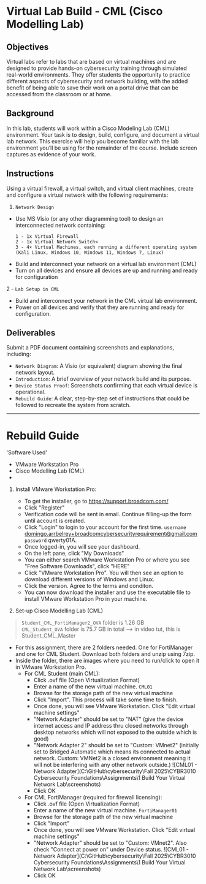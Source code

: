 # Virtual Lab Build - CML (Cisco Modelling Lab)

## Objectives
Virtual labs refer to labs that are based on virtual machines and are designed to provide hands-on cybersecurity training through simulated real-world environments. They offer students the opportunity to practice different aspects of cybersecurity and network building, with the added benefit of being able to save their work on a portal drive that can be accessed from the classroom or at home.

## Background
In this lab, students will work within a Cisco Modeling Lab (CML) environment.
Your task is to design, build, configure, and document a virtual lab network. This exercise will help you become familiar with the lab environment you’ll be using for the remainder of the course.
Include screen captures as evidence of your work.

## Instructions
Using a virtual firewall, a virtual switch, and virtual client machines, create and configure a virtual network with the following requirements:
<br>
1. `Network Design`
<ul> 
  <li>Use MS Visio (or any other diagramming tool) to design an interconnected network containing:</li>
  
    1 - 1x Virtual Firewall
    2 - 1x Virtual Network Switch<
    3 - 4× Virtual Machines, each running a different operating system (Kali Linux, Windows 10, Windows 11, Windows 7, Linux)
    

  <li>Build and interconnect your network on a virtual lab environment (CML)</li>

  <li>Turn on all devices and ensure all devices are up and running and ready for configuration</li>
</ul>

2 - `Lab Setup in CML`
<ul>
  <li>Build and interconnect your network in the CML virtual lab environment. </li>
  <li>Power on all devices and verify that they are running and ready for configuration. </li>
</ul>

## Deliverables
Submit a PDF document containing screenshots and explanations, including:
- `Network Diagram`: A Visio (or equivalent) diagram showing the final network layout.
- `Introduction`: A brief overview of your network build and its purpose.
- `Device Status Proof`: Screenshots confirming that each virtual device is operational.
- `Rebuild Guide`: A clear, step-by-step set of instructions that could be followed to recreate the system from scratch.


------

# Rebuild Guide

'Software Used'
- VMware Workstation Pro
- Cisco Modelling Lab (CML)
-


1. Install VMware Workstation Pro:
   - To get the installer, go to https://support.broadcom.com/
   - Click "Register"
   - Verification code will be sent in email. Continue filling-up the form until account is created.
   - Click "Login" to login to your account for the first time. `username` domingo.arrbelrey+broadcomcybersecurityrequirement@gmail.com `password` qwerty01A.
   - Once logged-in, you will see your dashboard.
   - On the left pane, click "My Downloads"
   - You can either search VMware Workstation Pro or where you see "Free Software Downloads", click "HERE"
   - Click "VMware Workstation Pro". You will then see an option to download different versions of Windows and Linux.
   - Click the version. Agree to the terms and conditon.
   - You can now download the installer and use the executable file to install VMware Workstation Pro in your machine.

2. Set-up Cisco Modelling Lab (CML) 
  > `Student_CML_FortiManager2_OVA` folder is 1.26 GB <br>
  > `CML_Student_OVA` folder is 75.7 GB in total --> in video tut, this is Student_CML_Master

  - For this assignment, there are 2 folders needed. One for FortiManager and one for CML Student. Download both folders and unzip using 7zip.
  - Inside the folder, there are images where you need to run/click to open it in VMware Workstation Pro. 
    - For CML Student (main CML):
      - Click .ovf file (Open Virtualization Format) 
      - Enter a name of the new virtual machine. `CML01`
      - Browse for the storage path of the new virtual machine
      - Click "Import". This process will take some time to finish.
      - Once done, you will see VMware Workstation. Click "Edit virtual machine settings"
      - "Network Adapter" should be set to "NAT" (give the device internet access and IP address thru closed networks through desktop networks which will not exposed to the outside which is good)
      - "Network Adapter 2" should be set to "Custom: VMnet2" (initially set to Bridged Automatic which means its connected to actual network. Custom: VMNet2 is a closed environment meaning it will not be interfering with any other network outside.)
         ![CML01 - Network Adapter](C:\GitHub\cybersecurity\Fall 2025\CYBR3010 Cybersecurity Foundations\Assignments\1 Build Your Virtual Network Lab\screenshots)
      - Click OK
    - For CML FortiManager (required for firewall licensing):
      - Click .ovf file (Open Virtualization Format)
      - Enter a name of the new virtual machine. `FortiManager01`
      - Browse for the storage path of the new virtual machine
      - Click "Import"
      - Once done, you will see VMware Workstation. Click "Edit virtual machine settings"
      - "Network Adapter" should be set to "Custom: VMnet2". Also check "Connect at power on" under Device status.
         ![CML01 - Network Adapter](C:\GitHub\cybersecurity\Fall 2025\CYBR3010 Cybersecurity Foundations\Assignments\1 Build Your Virtual Network Lab\screenshots)
      - Click OK
